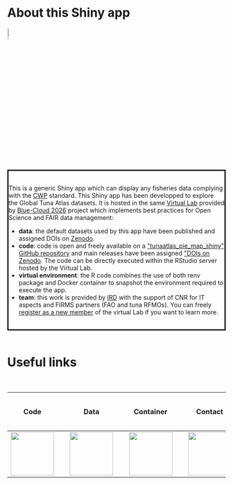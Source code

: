 # About this Shiny app

<!--- # About this Shiny app --->
[<img src="logo_blue-cloud_2026.svg" height="8%">](https://blue-cloud.d4science.org)

<div id="modal" name="modal" style="border:solid">
<br>

This is a generic Shiny app which can display any fisheries data complying with the [CWP](https://www.fao.org/cwp-on-fishery-statistics/en/) standard. This Shiny app has been developped to explore the Global Tuna Atlas datasets. It is hosted in the same [Virtual Lab](https://blue-cloud.d4science.org/group/globalfisheriesatlas) provided by [Blue-Cloud 2026](https://blue-cloud.d4science.org) project which implements best practices for Open Science and FAIR data management:
* **data**: the default datasets used by this app have been published and assigned DOIs on [Zenodo](https://zenodo.org/search?q=metadata.creators.person_or_org.name%3A%22FIRMS%20Global%20Tuna%20Atlas%20Technical%20Working%20Group%22&l=list&p=1&s=10&sort=bestmatch).
* **code**: code is open and freely available on a ["tunaatlas_pie_map_shiny" GitHub repository](https://github.com/firms-gta/tunaatlas_pie_map_shiny) and main releases have been assigned ["DOIs on Zenodo](https://zenodo.org/records/XXX). The code can be directly executed within the RStudio server hosted by the Virtual Lab. 
* **virtual environment**: the R code combines the use of both renv package and Docker container to snapshot the environment required to execute the app. 
* **team**: this work is provided by [IRD](https://www.ird.fr/) with the support of CNR for IT aspects and FIRMS partners (FAO and tuna RFMOs).
You can freely [register as a new member](https://blue-cloud.d4science.org/group/globalfisheriesatlas) of the virtual Lab if you want to learn more. 
<br>
</div> 
<br>

 # Useful links
 
 <br>
 
| Code | &nbsp; &nbsp; &nbsp; &nbsp; | Data | &nbsp; &nbsp; &nbsp; &nbsp; | Container | &nbsp; &nbsp; &nbsp; &nbsp; | Contact |
| --- | --- |--- | --- | --- |--- | --- |
| [<img src="github-original-wordmark.svg" height="100px">](https://github.com/firms-gta/tunaatlas_pie_map_shiny) | &nbsp;  &nbsp; &nbsp; &nbsp; | [<img src="logo_zenodo.svg" height="100px">](https://zenodo.org/search?q=metadata.creators.person_or_org.name%3A%22FIRMS%20Global%20Tuna%20Atlas%20Technical%20Working%20Group%22&l=list&p=1&s=10&sort=bestmatch) | &nbsp;  &nbsp; &nbsp; &nbsp; | [<img src="logo_docker.svg" height="100px">](https://ghcr.io/firms-gta/tunaatlas_pie_map_shiny) | &nbsp; &nbsp; &nbsp; &nbsp; | [<img src="logo_ORCID.svg" height="100px">](https://orcid.org/0000-0002-3519-6141) | 